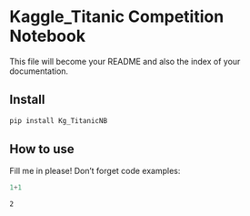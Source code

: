 # Kaggle_Titanic Competition Notebook


<!-- WARNING: THIS FILE WAS AUTOGENERATED! DO NOT EDIT! -->

This file will become your README and also the index of your
documentation.

## Install

``` sh
pip install Kg_TitanicNB
```

## How to use

Fill me in please! Don’t forget code examples:

``` python
1+1
```

    2
